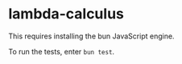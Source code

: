 # lambda-calculus

This requires installing the bun JavaScript engine.

To run the tests, enter `bun test`.
